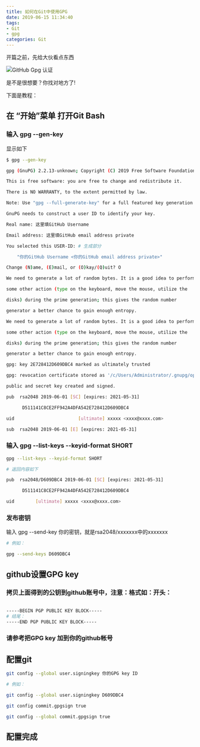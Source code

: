 ```yaml
---
title: 如何在Git中使用GPG
date: 2019-06-15 11:34:40
tags: 
- Git
- gpg
categories: Git
---
```

开篇之前，先给大伙看点东西  

![GitHub Gpg 认证](https://s2.ax1x.com/2019/06/15/VoM7jS.png)

是不是很想要？你找对地方了!  

下面是教程：

## 在 “开始”菜单 打开Git Bash  

### 输入 gpg --gen-key

显示如下

``` bash
$ gpg --gen-key

gpg (GnuPG) 2.2.13-unknown; Copyright (C) 2019 Free Software Foundation, Inc.

This is free software: you are free to change and redistribute it.

There is NO WARRANTY, to the extent permitted by law.

Note: Use "gpg --full-generate-key" for a full featured key generation dialog.

GnuPG needs to construct a user ID to identify your key.

Real name: 这里填GitHub Username

Email address: 这里填GitHub email address private

You selected this USER-ID: # 生成部分

    "你的GitHub Username <你的GitHub email address private>"

Change (N)ame, (E)mail, or (O)kay/(Q)uit? O

We need to generate a lot of random bytes. It is a good idea to perform

some other action (type on the keyboard, move the mouse, utilize the

disks) during the prime generation; this gives the random number

generator a better chance to gain enough entropy.

We need to generate a lot of random bytes. It is a good idea to perform

some other action (type on the keyboard, move the mouse, utilize the

disks) during the prime generation; this gives the random number

generator a better chance to gain enough entropy.

gpg: key 2E728412D609DBC4 marked as ultimately trusted

gpg: revocation certificate stored as '/c/Users/Administrator/.gnupg/openpgp-revocs.d/D511141C8CE2FF942A4DFA542E728412D609DBC4.rev'

public and secret key created and signed.

pub  rsa2048 2019-06-01 [SC] [expires: 2021-05-31]

      D511141C8CE2FF942A4DFA542E728412D609DBC4

uid                        [ultimate] xxxxx <xxxx@xxxx.com>

sub  rsa2048 2019-06-01 [E] [expires: 2021-05-31]
```  

### 输入  gpg --list-keys --keyid-format SHORT

``` bash
gpg --list-keys --keyid-format SHORT

# 返回内容如下

pub  rsa2048/D609DBC4 2019-06-01 [SC] [expires: 2021-05-31]

      D511141C8CE2FF942A4DFA542E728412D609DBC4

uid        [ultimate] xxxxx <xxxx@xxxx.com>
```

### 发布密钥

输入 gpg --send-key 你的密钥，就是rsa2048/xxxxxxx中的xxxxxxx

``` bash
# 例如：

gpg --send-keys D609DBC4
```

## github设置GPG key

### 拷贝上面得到的公钥到github账号中，注意：格式如：开头：

``` bash

-----BEGIN PGP PUBLIC KEY BLOCK----- 
# 结尾：
-----END PGP PUBLIC KEY BLOCK-----
```  

### 请参考把GPG key 加到你的github帐号

## 配置git

``` bash
git config --global user.signingkey 你的GPG key ID
```

``` bash
# 例如：

git config --global user.signingkey D609DBC4
```

``` bash
git config commit.gpgsign true
```

``` bash
git config --global commit.gpgsign true
```

## 配置完成
